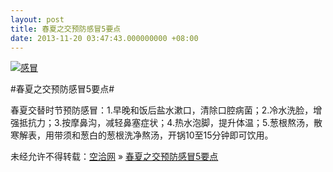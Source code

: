 ```yaml
---
layout: post
title: 春夏之交预防感冒5要点
date: 2013-11-20 03:47:43.000000000 +08:00
---
```


[![ 感冒](http://kongqia.com/wp-content/uploads/2013/11/165770-300x200.jpg)](http://kongqia.com/wp-content/uploads/2013/11/165770.jpg)

#春夏之交预防感冒5要点#

春夏交替时节预防感冒：1.早晚和饭后盐水漱口，清除口腔病菌；2.冷水洗脸，增强抵抗力；3.按摩鼻沟，减轻鼻塞症状；4.热水泡脚，提升体温；5.葱根熬汤，散寒解表，用带须和葱白的葱根洗净熬汤，开锅10至15分钟即可饮用。

未经允许不得转载：[空洽网](http://kongqia.com) » [春夏之交预防感冒5要点](http://kongqia.com/18004.html)


